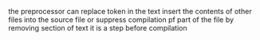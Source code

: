 the preprocessor can replace token in the text insert the contents of other files
into the source file or suppress compilation pf part of the file by removing section
of text it is a step before compilation


